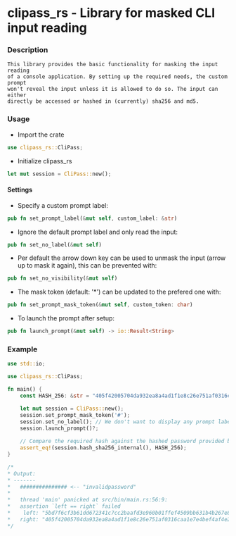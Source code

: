 # clipass_rs - Library for masked CLI input reading

### Description
```
This library provides the basic functionality for masking the input reading 
of a console application. By setting up the required needs, the custom prompt
won't reveal the input unless it is allowed to do so. The input can either 
directly be accessed or hashed in (currently) sha256 and md5.
```

### Usage
- Import the crate
```rust
use clipass_rs::CliPass;
```

- Initialize clipass_rs
```rust
let mut session = CliPass::new();
```

#### Settings
- Specify a custom prompt label:
```rust
pub fn set_prompt_label(&mut self, custom_label: &str)
```

- Ignore the default prompt label and only read the input:
```rust
pub fn set_no_label(&mut self)
```

- Per default the arrow down key can be used to unmask the input (arrow up to mask it again), this can be prevented with:
```rust
pub fn set_no_visibility(&mut self)
```

- The mask token (default: '*') can be updated to the prefered one with:
```rust
pub fn set_prompt_mask_token(&mut self, custom_token: char)
```

- To launch the prompt after setup:
```rust
pub fn launch_prompt(&mut self) -> io::Result<String>
```

### Example
```rust
use std::io;

use clipass_rs::CliPass;

fn main() {
    const HASH_256: &str = "405f42005704da932ea8a4ad1f1e8c26e751af0316caa1e7e4bef4af4e2d93fe"; // correctpassword

    let mut session = CliPass::new();
    session.set_prompt_mask_token('#');
    session.set_no_label(); // We don't want to display any prompt label
    session.launch_prompt()?;
            
    // Compare the required hash against the hashed password provided by the user
    assert_eq!(session.hash_sha256_internal(), HASH_256);
}

/*
* Output:
* -------
*   ############### <-- "invalidpassword"
*
*   thread 'main' panicked at src/bin/main.rs:56:9:
*   assertion `left == right` failed
*    left: "5bd7f6cf3b61dd672341c7cc2baafd3e960b01ffef4509bb631b4b267e85b444"
*   right: "405f42005704da932ea8a4ad1f1e8c26e751af0316caa1e7e4bef4af4e2d93fe"
*/
```